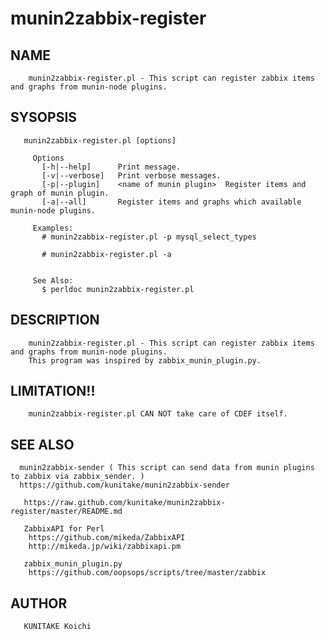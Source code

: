 munin2zabbix-register
=====================
NAME
--------------

        munin2zabbix-register.pl - This script can register zabbix items and graphs from munin-node plugins.

SYSOPSIS
--------------
       munin2zabbix-register.pl [options]

         Options
           [-h|--help]      Print message.
           [-v|--verbose]   Print verbose messages.
           [-p|--plugin]    <name of munin plugin>  Register items and graph of munin plugin.
           [-a|--all]       Register items and graphs which available munin-node plugins.

         Examples:
           # munin2zabbix-register.pl -p mysql_select_types

           # munin2zabbix-register.pl -a


         See Also:
           $ perldoc munin2zabbix-register.pl

DESCRIPTION
--------------
        munin2zabbix-register.pl - This script can register zabbix items and graphs from munin-node plugins.
        This program was inspired by zabbix_munin_plugin.py.
        
LIMITATION!!
---------------
        munin2zabbix-register.pl CAN NOT take care of CDEF itself.

SEE ALSO
--------------
      munin2zabbix-sender ( This script can send data from munin plugins to zabbix via zabbix_sender. )
      https://github.com/kunitake/munin2zabbix-sender

       https://raw.github.com/kunitake/munin2zabbix-register/master/README.md

       ZabbixAPI for Perl
        https://github.com/mikeda/ZabbixAPI
        http://mikeda.jp/wiki/zabbixapi.pm

       zabbix_munin_plugin.py
        https://github.com/oopsops/scripts/tree/master/zabbix

AUTHOR
--------------
       KUNITAKE Koichi

